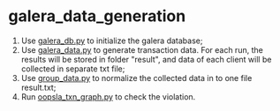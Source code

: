 # galera_data_generation
1. Use [galera_db.py](./galera_db.py) to initialize the galera database;
2. Use [galera_data.py](./galera_data.py) to generate transaction data. For each run, the results will be stored in folder "result", and data of each client will be collected in separate txt file;
3. Use [group_data.py](./group_data.py) to normalize the collected data in to one file result.txt;
4. Run [oopsla_txn_graph.py](./oopsla_txn_graph.py) to check the violation.
